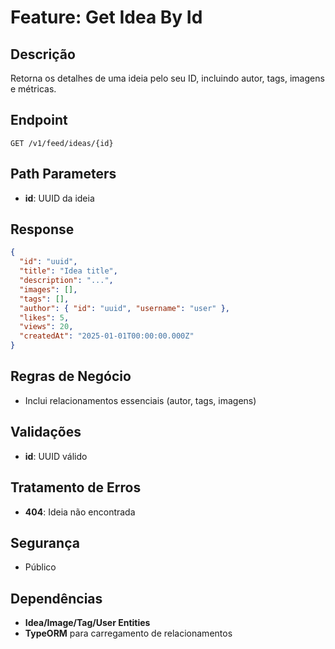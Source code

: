 # Feature: Get Idea By Id

## Descrição
Retorna os detalhes de uma ideia pelo seu ID, incluindo autor, tags, imagens e métricas.

## Endpoint
`GET /v1/feed/ideas/{id}`

## Path Parameters
- **id**: UUID da ideia

## Response
```json
{
  "id": "uuid",
  "title": "Idea title",
  "description": "...",
  "images": [],
  "tags": [],
  "author": { "id": "uuid", "username": "user" },
  "likes": 5,
  "views": 20,
  "createdAt": "2025-01-01T00:00:00.000Z"
}
```

## Regras de Negócio
- Inclui relacionamentos essenciais (autor, tags, imagens)

## Validações
- **id**: UUID válido

## Tratamento de Erros
- **404**: Ideia não encontrada

## Segurança
- Público

## Dependências
- **Idea/Image/Tag/User Entities**
- **TypeORM** para carregamento de relacionamentos


